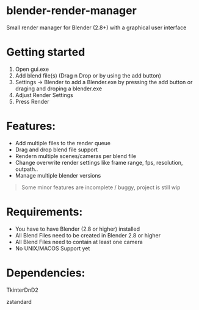 # blender-render-manager
Small render manager for Blender (2.8+) with a graphical user interface

# Getting started 
1. Open gui.exe
2. Add blend file(s) (Drag n Drop or by using the add button) 
3. Settings -> Blender to add a Blender.exe by pressing the add button or draging and droping a blender.exe
4. Adjust Render Settings 
5. Press Render 
# Features:
- Add multiple files to the render queue
- Drag and drop blend file support
- Rendern multiple scenes/cameras per blend file 
- Change overwrite render settings like frame range, fps, resolution, outpath..
- Manage multiple blender versions
> Some minor features are incomplete / buggy, project is still wip 
# Requirements:
- You have to have Blender (2.8 or higher) installed
- All Blend Files need to be created in Blender 2.8 or higher 
- All Blend Files need to contain at least one camera 
- No UNIX/MACOS Support yet



# Dependencies:
TkinterDnD2

zstandard 

